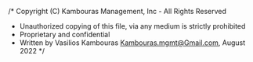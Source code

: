 /* Copyright (C) Kambouras Management, Inc - All Rights Reserved
 * Unauthorized copying of this file, via any medium is strictly prohibited
 * Proprietary and confidential
 * Written by Vasilios Kambouras <Kambouras.mgmt@Gmail.com>, August 2022
 */
